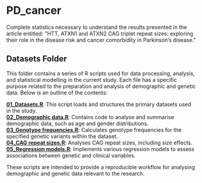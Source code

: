 # PD_cancer
Complete statistics necessary to understand the results presented in the article entitled: "HTT, ATXN1 and ATXN2 CAG triplet repeat sizes: exploring their role in the disease risk and cancer comorbidity in Parkinson’s disease."

## Datasets Folder

This folder contains a series of R scripts used for data processing, analysis, and statistical modelling in the current study. Each file has a specific purpose related to the preparation and analysis of demographic and genetic data. Below is an outline of the contents:

**[01_Datasets.R](./01_Datasets.R)**: This script loads and structures the primary datasets used in the study.  
**[02_Demographic data.R](./02_Demographic%20data.R)**: Contains code to analyse and summarise demographic data, such as age and gender distributions.  
**[03_Genotype frequencies.R](./03_Genotype%20frequencies.R)**: Calculates genotype frequencies for the specified genetic variants within the dataset.  
**[04_CAG repeat sizes.R](./04_CAG%20repeat%20sizes.R)**: Analyses CAG repeat sizes, including size effects.  
**[05_Regression models.R](./05_Regression%20models.R)**: Implements various regression models to assess associations between genetic and clinical variables.  

These scripts are intended to provide a reproducible workflow for analysing demographic and genetic data relevant to the research.
